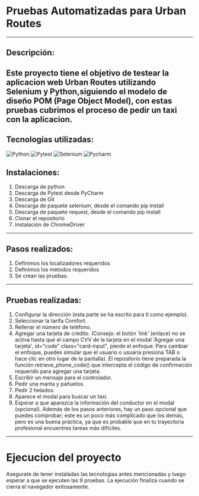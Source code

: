 

# Pruebas Automatizadas para Urban Routes

---

## Descripción:

Este proyecto tiene el objetivo de testear la aplicacion web Urban Routes utilizando Selenium y Python,siguiendo el 
modelo de diseño POM (Page Object Model), con estas pruebas cubrimos el proceso de pedir un taxi con la aplicacion.
---
## Tecnologías utilizadas:

![Python](https://img.shields.io/badge/python-3.11.3-blue?logo=python)
![Pytest](https://img.shields.io/badge/pytest-8.2.0-blue?logo=pytest)
![Selenium](https://img.shields.io/badge/selenium-4.20.0-darkgreen?logo=selenium)
![Pycharm](https://img.shields.io/badge/pycharm-blue?logo=pycharm)
## Instalaciones:

1. Descarga de python 
2. Descarga de Pytest desde PyCharm 
3. Descarga de Git 
4. Descarga de paquete selenium, desde el comando pip install 
5. Descarga de paquete request, desde el comando pip install 
6. Clonar el repositorio 
7. Instalación de ChromeDriver
---

## Pasos realizados:
1. Definimos los localizadores requeridos
2. Definimos los metodos requeridos
3. Se crean las pruebas.

---
## Pruebas realizadas:
1. Configurar la dirección (esta parte se ha escrito para ti como ejemplo).
2. Seleccionar la tarifa Comfort.
3. Rellenar el número de teléfono.
4. Agregar una tarjeta de crédito. (Consejo: el botón 'link' (enlace) no se activa hasta que el campo CVV de la tarjeta en el modal 'Agregar una tarjeta', id="code" class="card-input", pierde el enfoque. Para cambiar el enfoque, puedes simular que el usuario o usuaria presiona TAB o hace clic en otro lugar de la pantalla).
El repositorio tiene preparada la función retrieve_phone_code() que intercepta el código de confirmación requerido para agregar una tarjeta.
5. Escribir un mensaje para el controlador.
6. Pedir una manta y pañuelos.
7. Pedir 2 helados.
8. Aparece el modal para buscar un taxi.
9. Esperar a que aparezca la información del conductor en el modal (opcional). Además de los pasos anteriores, hay un paso opcional que puedes comprobar; este es un poco más complicado que los demás, pero es una buena práctica, ya que es probable que en tu trayectoria profesional encuentres tareas más difíciles.

---
# Ejecucion del proyecto

 Asegurate de tener instaladas las tecnologias antes mencionadas 
 y luego esperar a que se ejecuten las 9 pruebas. La ejecución finaliza cuando se cierra el navegador  exitosamente.
